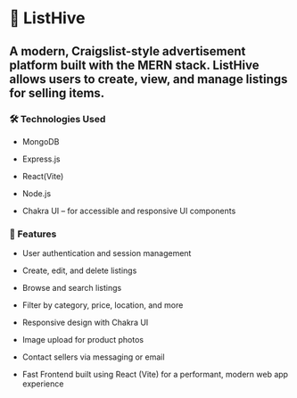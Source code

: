 # 🐝 ListHive
## A modern, Craigslist-style advertisement platform built with the MERN stack. ListHive allows users to create, view, and manage listings for selling items.

### 🛠️ Technologies Used
- MongoDB

- Express.js

- React(Vite)

- Node.js

- Chakra UI – for accessible and responsive UI components

### 📌 Features
- User authentication and session management

- Create, edit, and delete listings

- Browse and search listings

- Filter by category, price, location, and more

- Responsive design with Chakra UI

- Image upload for product photos

- Contact sellers via messaging or email

- Fast Frontend built using React (Vite) for a performant, modern web app experience
